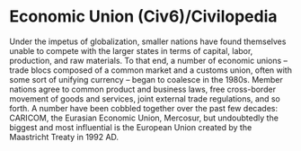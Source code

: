 # Economic Union (Civ6)/Civilopedia

Under the impetus of globalization, smaller nations have found themselves unable to compete with the larger states in terms of capital, labor, production, and raw materials. To that end, a number of economic unions – trade blocs composed of a common market and a customs union, often with some sort of unifying currency – began to coalesce in the 1980s. Member nations agree to common product and business laws, free cross-border movement of goods and services, joint external trade regulations, and so forth. A number have been cobbled together over the past few decades: CARICOM, the Eurasian Economic Union, Mercosur, but undoubtedly the biggest and most influential is the European Union created by the Maastricht Treaty in 1992 AD.